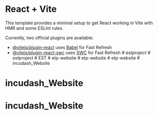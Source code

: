 # React + Vite

This template provides a minimal setup to get React working in Vite with HMR and some ESLint rules.

Currently, two official plugins are available:

- [@vitejs/plugin-react](https://github.com/vitejs/vite-plugin-react/blob/main/packages/plugin-react/README.md) uses [Babel](https://babeljs.io/) for Fast Refresh
- [@vitejs/plugin-react-swc](https://github.com/vitejs/vite-plugin-react-swc) uses [SWC](https://swc.rs/) for Fast Refresh
#   e s t _ p r o j e c t  
 #   e s t _ p r o j e c t  
 #   E S T  
 #   e t p - w e b s i t e  
 #   e t p - w e b s i t e  
 #   e t p - w e b s i t e  
 # incudash_Website
# incudash_Website
# incudash_Website
